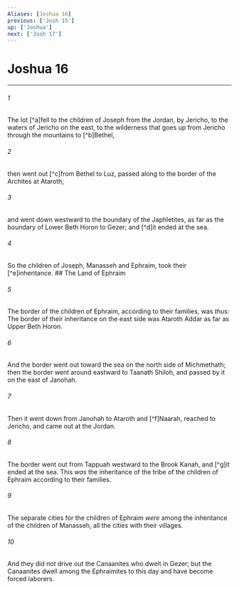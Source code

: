 ```yaml
---
Aliases: [Joshua 16]
previous: ['Josh 15']
up: ['Joshua']
next: ['Josh 17']
---
```

# Joshua 16

***


###### 1 
The lot [^a]fell to the children of Joseph from the Jordan, by Jericho, to the waters of Jericho on the east, to the wilderness that goes up from Jericho through the mountains to [^b]Bethel, 

###### 2 
then went out [^c]from Bethel to Luz, passed along to the border of the Archites at Ataroth, 

###### 3 
and went down westward to the boundary of the Japhletites, as far as the boundary of Lower Beth Horon to Gezer; and [^d]it ended at the sea. 

###### 4 
So the children of Joseph, Manasseh and Ephraim, took their [^e]inheritance. ## The Land of Ephraim 

###### 5 
The border of the children of Ephraim, according to their families, was _thus:_ The border of their inheritance on the east side was Ataroth Addar as far as Upper Beth Horon. 

###### 6 
And the border went out toward the sea on the north side of Michmethath; then the border went around eastward to Taanath Shiloh, and passed by it on the east of Janohah. 

###### 7 
Then it went down from Janohah to Ataroth and [^f]Naarah, reached to Jericho, and came out at the Jordan. 

###### 8 
The border went out from Tappuah westward to the Brook Kanah, and [^g]it ended at the sea. This _was_ the inheritance of the tribe of the children of Ephraim according to their families. 

###### 9 
The separate cities for the children of Ephraim _were_ among the inheritance of the children of Manasseh, all the cities with their villages. 

###### 10 
And they did not drive out the Canaanites who dwelt in Gezer; but the Canaanites dwell among the Ephraimites to this day and have become forced laborers.
